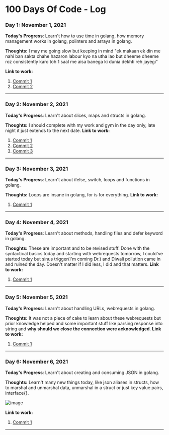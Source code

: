 # 100 Days Of Code - Log

### Day 1: November 1, 2021

**Today's Progress**: Learn't how to use time in golang, how memory management works in golang, poiinters and arrays in golang.

**Thoughts:** I may me going slow but keeping in mind "ek makaan ek din me nahi ban sakta chahe hazaron labour kyo na utha lao but dheeme dheeme roz consistently karo toh 1 saal me aisa banega ki dunia dekhti reh jayegi"

**Link to work:** 
1. [Commit 1](https://github.com/budhirajamadhav/learn-golang/commit/039182e03792416442cdd80fc5c6791390ef61e5)
2. [Commit 2](https://github.com/budhirajamadhav/learn-golang/commit/5dee1cd7187a88d664270c173ffad4be7acc419f)
<hr>

### Day 2: November 2, 2021

**Today's Progress**: Learn't about slices, maps and structs in golang.

**Thoughts:** I should complete with my work and gym in the day only, late night it just extends to the next date.
**Link to work:** 
1. [Commit 1](https://github.com/budhirajamadhav/learn-golang/commit/b0a581cf43fdd474a25fb65081eecb06db61831e)
2. [Commit 2](https://github.com/budhirajamadhav/learn-golang/commit/93559bed3f9ddfc423c7c0ae8febaac2763c5388)
3. [Commit 3](https://github.com/budhirajamadhav/learn-golang/commit/6e2d89947926fd4619dae6f106d3f02203ff365e)
<hr>


### Day 3: November 3, 2021

**Today's Progress**: Learn't about ifelse, switch, loops and functions in golang.

**Thoughts:** Loops are insane in golang, for is for everything.
**Link to work:** 
1. [Commit 1](https://github.com/budhirajamadhav/learn-golang/commit/b10b41f079e3ebf44e5814e3166870000ccdb965)
<hr>


### Day 4: November 4, 2021

**Today's Progress**: Learn't about methods, handling files and defer keyword in golang.

**Thoughts:** These are important and to be revised stuff. Done with the syntactical basics today and starting with webrequests tomorrow, I could've started today but sinus trigger(I'm coming Dr.) and Diwali pollution came in and ruined the day. Doesn't matter if I did less, I did and that matters.
**Link to work:** 
1. [Commit 1](https://github.com/budhirajamadhav/learn-golang/commit/db2c2ff1272455a2dc90aecfcd3ee12462ada654)
<hr>

### Day 5: November 5, 2021

**Today's Progress**: Learn't about handling URLs, webrequests in golang.

**Thoughts:** It was not a piece of cake to learn about these webrequests but prior knowledge helped and some important stuff like parsing response into string and **why should we close the connection were acknowledged**.
**Link to work:** 
1. [Commit 1](https://github.com/budhirajamadhav/learn-golang/commit/ecbfc2cb56210ad471460f439238d313b4f41889)
<hr>


### Day 6: November 6, 2021

**Today's Progress**: Learn't about creating and consuming JSON in golang.

**Thoughts:** Learn't many new things today, like json aliases in structs, how to marshal and unmarshal data, unmarshal in a struct or just key value pairs, interface{}.

![image](https://user-images.githubusercontent.com/73742540/140626936-a562017e-8fe3-44bf-be2b-5d55d5fce738.png)

**Link to work:** 
1. [Commit 1](https://github.com/budhirajamadhav/learn-golang/commit/a9e3e4494d46cd9436083767d900229923ceba51)
<hr>



